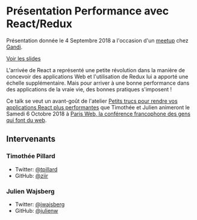 # Présentation Performance avec React/Redux

Présentation donnée le 4 Septembre 2018 a l'occasion d'un [meetup](https://www.meetup.com/fr-FR/Gandi-Meetups/events/253749794/) chez [Gandi](https://www.gandi.net).

[Voir les slides](https://julienw.github.io/presentation-react-perf-gandi-2018/index.html)

L'arrivée de React a représenté une petite révolution dans la manière de concevoir des applications Web et l'utilisation de Redux lui a apporté une échelle supplémentaire. Mais pour arriver à une bonne performance dans des applications de la vraie vie, des bonnes pratiques s'imposent !

Ce talk se veut un avant-goût de l'atelier [Petits trucs pour rendre vos applications React plus performantes](https://www.paris-web.fr/2018/ateliers/petits-trucs-pour-rendre-vos-applications-react-plus-performantes.php) que Timothée et Julien animeront le Samedi 6 Octobre 2018 à [Paris Web, la conférence francophone des gens qui font du web](https://www.paris-web.fr/).

## Intervenants

### Timothée Pillard

- Twitter: [@tpillard](https://twitter.com/tpillard)
- GitHub: [@ziir](https://github.com/ziir)

### Julien Wajsberg

- Twitter: [@jwajsberg](https://twitter.com/jwajsberg)
- GitHub: [@julienw](https://github.com/julienw)
